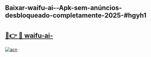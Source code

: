 ## Baixar-waifu-ai--Apk-sem-anúncios-desbloqueado-completamente-2025-#hgyh1

# <h2><a href="https://ainizakaria.my?title=waifu-ai-&ref=20M">🔗👉 🔴 waifu-ai-</a></h2>

[![acn](https://github.com/user-attachments/assets/0f9c940e-d8b0-45ae-aac7-cd30a18b3e1c)](https://ainizakaria.my?title=waifu-ai-&ref=20M)

